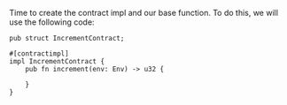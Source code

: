 Time to create the contract impl and our base function. To do this, we will use the following code:

```
pub struct IncrementContract;

#[contractimpl]
impl IncrementContract {
    pub fn increment(env: Env) -> u32 {

    }
}
```